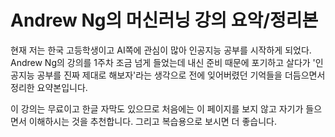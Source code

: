 # Andrew Ng의 머신러닝 강의 요악/정리본

현재 저는 한국 고등학생이고 AI쪽에 관심이 많아 인공지능 공부를 시작하게 되었다. Andrew Ng의 강의를 1주차 조금 넘게 들었는데 내신 준비 때문에 포기하고 살다가 '인공지능 공부를 진짜 제대로 해보자'라는 생각으로 전에 잊어버렸던 기억들을 더듬으면서 정리한 요약본입니다.


이 강의는 무료이고 한글 자막도 있으므로 처음에는 이 페이지를 보지 않고 자기가 들으면서 이해하시는 것을 추천합니다. 그리고 복습용으로 보시면 더 좋습니다.
